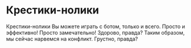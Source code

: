 # Крестики-нолики
Крестики-нолики
Вы можете играть с ботом, только и всего.
Просто и эффективно! Просто замечательно!
Здорово, правда?
Таким образом, мы сейчас нарвемся на конфликт. Грустно, правда?